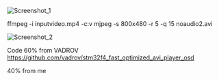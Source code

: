 ![Screenshot_1](https://github.com/user-attachments/assets/7d7b8990-d150-41e9-9717-de28bafb850f)

ffmpeg -i inputvideo.mp4 -c:v mjpeg -s 800x480 -r 5 -q 15 noaudio2.avi

![Screenshot_2](https://github.com/user-attachments/assets/5f2a1f04-3145-4cba-a51a-a46127893b04)


Code 60% from VADROV https://github.com/vadrov/stm32f4_fast_optimized_avi_player_osd

40% from me
